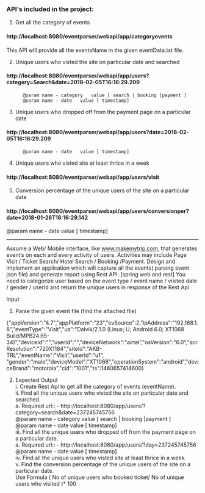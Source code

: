  ### API's included in the project: ###
1. Get all the category of events<br/>
#### http://localhost:8080/eventparser/webapi/app/categoryevents ####
  This API will provide all the eventsName in the given eventData.txt file.<br />
  
2. Unique users who visted the site on particular date and searched <br />
#### http://localhost:8080/eventparser/webapi/app/users?category=Search&date=2018-02-05T16:16:29.209 ####
          @param name - category   value [ search | booking |payment ]
          @param name - date   value [ timestamp]

3. Unique users who dropped off from the payment page on a particular date<br />
#### http://localhost:8080/eventparser/webapi/app/users?date=2018-02-05T16:16:29.209 ####
          @param name - date   value [ timestamp]

4. Unique users who visted site at least thrice in a week
#### http://localhost:8080/eventparser/webapi/app/users/visit ####

5. Conversion percentage  of  the  unique users of the site on a particular date<br />
#### http://localhost:8080/eventparser/webapi/app/users/conversionper?date=2018-01-26T16:16:29.142 ####
   @param name - date   value [ timestamp]<br />


----------------------------------------------------------------------------------------------------------------------------------------
Assume a Web/ Mobile interface, like www.makemytrip.com, that generates event’s on each and every activity of users. Activities may include Page Visit / Ticket Search/ Hotel Search / Booking /Payment. Design and implement an application which will capture all the events( parsing event json file) and generate report using Rest API. [spring web and rest]
 You need to categorize user  based on the event type / event name / visited date / gender / userId and return the unique users  in response of the Rest Api

Input

1. Parse the given event file (find the attached file)

{"appVersion":"4.7","appPlatform":"23","evSource":2,"ipAddress":"192.168.1.8","eventType":"Visit","ua":"Dalvik\/2.1.0 (Linux; U; Android 6.0; XT1068 Build\/MPB24.65-34)","deviceId":"","userId":"","deviceNetwork":"airtel”,"osVersion":"6.0","scrResolution":"720X1184","siteId":"AKB-TRL","eventName":"Visit”,"userId":"u1”, "gender":"male”,"deviceModel":"XT1068","operationSystem":"android","deviceBrand":"motorola","cid":"1001","ts":1480657414600}


2. Expected Output <br />
  i. Create Rest Api to get all the category of events (eventName).<br />
  ii. Find all the unique users who visted the site on particular date and searched. <br />
        a. Required url:: - http://localhost:8080/app/users/?category=search&date=237245745756<br />
          @param name - category   value [ search | booking |payment ]<br />
          @param name - date   value [ timestamp]<br />
  iii. Find all the unique users who dropped off from the payment page on a particular date.<br />
        a. Required url:: - http://localhost:8080/app/users/?day=237245745756<br />
           @param name - date   value [ timestamp]<br />
  iv. Find all the unique users who visted site at least thrice in a week.<br />
  v. Find the conversion percentage  of  the  unique users of the site on a particular date.<br />
      Use Formula ( No of unique users who booked ticket/ No of unique users who visited  )* 100<br />
